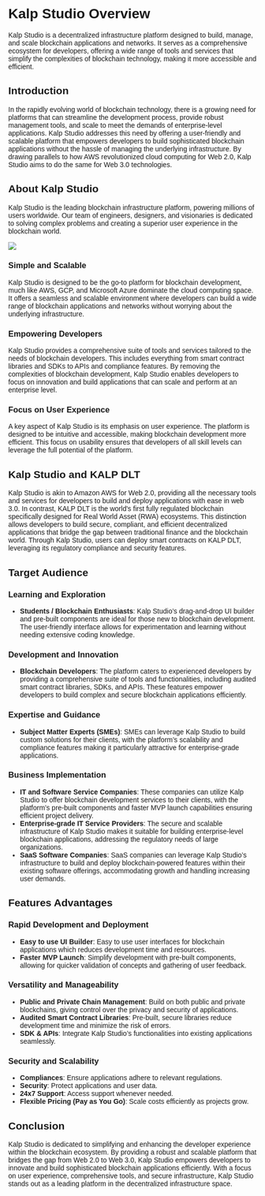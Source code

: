 <style>  body { font-family: "Source Sans 3", sans-serif!important; }</style>

<link  href="https://fonts.googleapis.com/css2?family=Source+Sans+3:ital,wght@0,200..900;1,200..900&display=swap"  rel="stylesheet">  <link  rel="stylesheet"  href="https://fonts.googleapis.com/icon?family=Material+Icons">

# Kalp Studio Overview

Kalp Studio is a decentralized infrastructure platform designed to build, manage, and scale blockchain applications and networks. It serves as a comprehensive ecosystem for developers, offering a wide range of tools and services that simplify the complexities of blockchain technology, making it more accessible and efficient.

## Introduction

In the rapidly evolving world of blockchain technology, there is a growing need for platforms that can streamline the development process, provide robust management tools, and scale to meet the demands of enterprise-level applications. Kalp Studio addresses this need by offering a user-friendly and scalable platform that empowers developers to build sophisticated blockchain applications without the hassle of managing the underlying infrastructure. By drawing parallels to how AWS revolutionized cloud computing for Web 2.0, Kalp Studio aims to do the same for Web 3.0 technologies.

## About Kalp Studio

Kalp Studio is the leading blockchain infrastructure platform, powering millions of users worldwide. Our team of engineers, designers, and visionaries is dedicated to solving complex problems and creating a superior user experience in the blockchain world.


![](https://docs.kalp.studio/~gitbook/image?url=https%3A%2F%2F1148605496-files.gitbook.io%2F%7E%2Ffiles%2Fv0%2Fb%2Fgitbook-x-prod.appspot.com%2Fo%2Fspaces%252F4gkv2XhY4CmWY6Vp0djW%252Fuploads%252FRd0EEpMxajmh6XPrOkrn%252Fimage.png%3Falt%3Dmedia%26token%3D09ff1d1b-25b1-4a1b-a520-a5e57887447f&width=768&dpr=4&quality=100&sign=4f21876f&sv=1)

### Simple and Scalable

Kalp Studio is designed to be the go-to platform for blockchain development, much like AWS, GCP, and Microsoft Azure dominate the cloud computing space. It offers a seamless and scalable environment where developers can build a wide range of blockchain applications and networks without worrying about the underlying infrastructure.

### Empowering Developers

Kalp Studio provides a comprehensive suite of tools and services tailored to the needs of blockchain developers. This includes everything from smart contract libraries and SDKs to APIs and compliance features. By removing the complexities of blockchain development, Kalp Studio enables developers to focus on innovation and build applications that can scale and perform at an enterprise level.

### Focus on User Experience

A key aspect of Kalp Studio is its emphasis on user experience. The platform is designed to be intuitive and accessible, making blockchain development more efficient. This focus on usability ensures that developers of all skill levels can leverage the full potential of the platform.

## Kalp Studio and KALP DLT

Kalp Studio is akin to Amazon AWS for Web 2.0, providing all the necessary tools and services for developers to build and deploy applications with ease in web 3.0. In contrast, KALP DLT is the world's first fully regulated blockchain specifically designed for Real World Asset (RWA) ecosystems. This distinction allows developers to build secure, compliant, and efficient decentralized applications that bridge the gap between traditional finance and the blockchain world. Through Kalp Studio, users can deploy smart contracts on KALP DLT, leveraging its regulatory compliance and security features.

## Target Audience

### Learning and Exploration

- **Students / Blockchain Enthusiasts**: Kalp Studio’s drag-and-drop UI builder and pre-built components are ideal for those new to blockchain development. The user-friendly interface allows for experimentation and learning without needing extensive coding knowledge.

### Development and Innovation

- **Blockchain Developers**: The platform caters to experienced developers by providing a comprehensive suite of tools and functionalities, including audited smart contract libraries, SDKs, and APIs. These features empower developers to build complex and secure blockchain applications efficiently.

### Expertise and Guidance

- **Subject Matter Experts (SMEs)**: SMEs can leverage Kalp Studio to build custom solutions for their clients, with the platform’s scalability and compliance features making it particularly attractive for enterprise-grade applications.

### Business Implementation

- **IT and Software Service Companies**: These companies can utilize Kalp Studio to offer blockchain development services to their clients, with the platform’s pre-built components and faster MVP launch capabilities ensuring efficient project delivery.
- **Enterprise-grade IT Service Providers**: The secure and scalable infrastructure of Kalp Studio makes it suitable for building enterprise-level blockchain applications, addressing the regulatory needs of large organizations.
- **SaaS Software Companies**: SaaS companies can leverage Kalp Studio’s infrastructure to build and deploy blockchain-powered features within their existing software offerings, accommodating growth and handling increasing user demands.

## Features Advantages

### Rapid Development and Deployment

- **Easy to use UI Builder**: Easy to use user interfaces for blockchain applications which reduces development time and resources.
- **Faster MVP Launch**: Simplify development with pre-built components, allowing for quicker validation of concepts and gathering of user feedback.

### Versatility and Manageability

- **Public and Private Chain Management**: Build on both public and private blockchains, giving control over the privacy and security of applications.
- **Audited Smart Contract Libraries**: Pre-built, secure libraries reduce development time and minimize the risk of errors.
- **SDK & APIs**: Integrate Kalp Studio’s functionalities into existing applications seamlessly.

### Security and Scalability

- **Compliances**: Ensure applications adhere to relevant regulations.
- **Security**: Protect applications and user data.
- **24x7 Support**: Access support whenever needed.
- **Flexible Pricing (Pay as You Go)**: Scale costs efficiently as projects grow.

## Conclusion

Kalp Studio is dedicated to simplifying and enhancing the developer experience within the blockchain ecosystem. By providing a robust and scalable platform that bridges the gap from Web 2.0 to Web 3.0, Kalp Studio empowers developers to innovate and build sophisticated blockchain applications efficiently. With a focus on user experience, comprehensive tools, and secure infrastructure, Kalp Studio stands out as a leading platform in the decentralized infrastructure space.